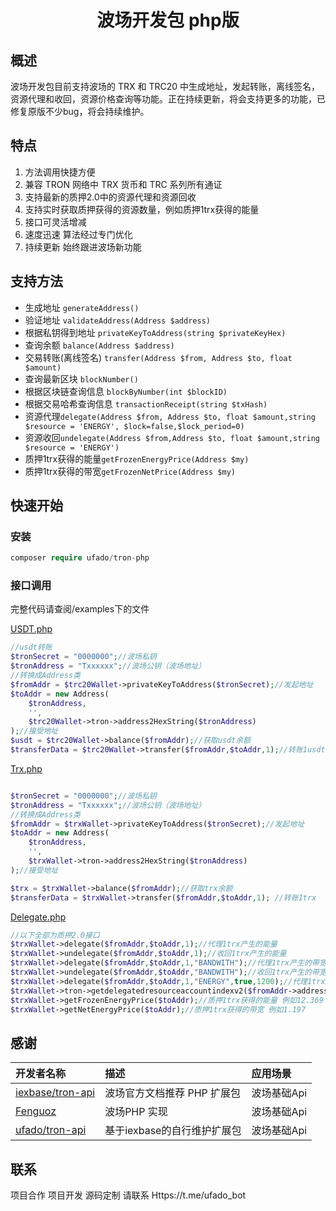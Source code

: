 <h1 align="center">波场开发包 php版</h1>

## 概述

波场开发包目前支持波场的 TRX 和 TRC20 中生成地址，发起转账，离线签名，资源代理和收回，资源价格查询等功能。正在持续更新，将会支持更多的功能，已修复原版不少bug，将会持续维护。

## 特点

1. 方法调用快捷方便
1. 兼容 TRON 网络中 TRX 货币和 TRC 系列所有通证
1. 支持最新的质押2.0中的资源代理和资源回收
1. 支持实时获取质押获得的资源数量，例如质押1trx获得的能量
1. 接口可灵活增减
1. 速度迅速 算法经过专门优化
1. 持续更新 始终跟进波场新功能

## 支持方法

- 生成地址 `generateAddress()`
- 验证地址 `validateAddress(Address $address)`
- 根据私钥得到地址 `privateKeyToAddress(string $privateKeyHex)`
- 查询余额 `balance(Address $address)`
- 交易转账(离线签名) `transfer(Address $from, Address $to, float $amount)`
- 查询最新区块 `blockNumber()`
- 根据区块链查询信息 `blockByNumber(int $blockID)`
- 根据交易哈希查询信息 `transactionReceipt(string $txHash)`
- 资源代理`delegate(Address $from, Address $to, float $amount,string $resource = 'ENERGY', $lock=false,$lock_period=0)`
- 资源收回`undelegate(Address $from,Address $to, float $amount,string $resource = 'ENERGY')`
- 质押1trx获得的能量`getFrozenEnergyPrice(Address $my)`
- 质押1trx获得的带宽`getFrozenNetPrice(Address $my)`

## 快速开始

### 安装

``` php
composer require ufado/tron-php
```

### 接口调用

完整代码请查阅/examples下的文件

[USDT.php](./examples/USDT.php)

``` php
//usdt转账
$tronSecret = "0000000";//波场私钥
$tronAddress = "Txxxxxx";//波场公钥（波场地址）
//转换成Address类
$fromAddr = $trc20Wallet->privateKeyToAddress($tronSecret);//发起地址
$toAddr = new Address(
    $tronAddress,
    '',
    $trc20Wallet->tron->address2HexString($tronAddress)
);//接受地址
$usdt = $trc20Wallet->balance($fromAddr);//获取usdt余额
$transferData = $trc20Wallet->transfer($fromAddr,$toAddr,1);//转账1usdt
```

[Trx.php](./examples/Trx.php)

```php

$tronSecret = "0000000";//波场私钥
$tronAddress = "Txxxxxx";//波场公钥（波场地址）
//转换成Address类
$fromAddr = $trxWallet->privateKeyToAddress($tronSecret);//发起地址
$toAddr = new Address(
    $tronAddress,
    '',
    $trxWallet->tron->address2HexString($tronAddress)
);//接受地址

$trx = $trxWallet->balance($fromAddr);//获取trx余额
$transferData = $trxWallet->transfer($fromAddr,$toAddr,1); //转账1trx
```

[Delegate.php](./examples/Delegate.php)

```php
//以下全部为质押2.0接口
$trxWallet->delegate($fromAddr,$toAddr,1);//代理1trx产生的能量
$trxWallet->undelegate($fromAddr,$toAddr,1);//收回1trx产生的能量
$trxWallet->delegate($fromAddr,$toAddr,1,"BANDWITH");//代理1trx产生的带宽
$trxWallet->undelegate($fromAddr,$toAddr,"BANDWITH");//收回1trx产生的带宽
$trxWallet->delegate($fromAddr,$toAddr,1,"ENERGY",true,1200);//代理1trx产生的能量,锁定期1小时，单位为3秒
$trxWallet->tron->getdelegatedresourceaccountindexv2($fromAddr->address);//获取全部已经代理的资源
$trxWallet->getFrozenEnergyPrice($toAddr);//质押1trx获得的能量 例如12.369
$trxWallet->getNetEnergyPrice($toAddr);//质押1trx获得的带宽 例如1.197
```



## 感谢

| 开发者名称 | 描述 | 应用场景 |
| :-----| :---- | :---- |
| [iexbase/tron-api](https://github.com/iexbase/tron-api) | 波场官方文档推荐 PHP 扩展包 | 波场基础Api |
| [Fenguoz](https://github.com/Fenguoz/) | 波场PHP 实现 | 波场基础Api |
| [ufado/tron-api](https://github.com/ufado/tron-api) | 基于iexbase的自行维护扩展包 | 波场基础Api |

## 联系

项目合作 项目开发 源码定制 请联系
Https://t.me/ufado_bot
